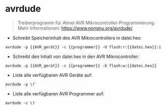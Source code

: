 # avrdude

> Treiberprogramm für Atmel AVR Mikrocontroller-Programmierung.
> Mehr Informationen: <https://www.nongnu.org/avrdude/>.

- Schreibt Speicherinhalt des AVR Mikrocontrollers in datei.hex:

`avrdude -p {{AVR_gerät}} -c {{programmer}} -U flash:r:{{datei.hex}}:i`

- Schreibt den Inhalt von datei.hex in den AVR Mikrocontroller:

`avrdude -p {{AVR_gerät}} -c {{programmer}} -U flash:w:{{datei.hex}}`

- Liste alle verfügbaren AVR Geräte auf:

`avrdude -p \?`

- Liste alle verfügbaren AVR Programmer auf:

`avrdude -c \?`
